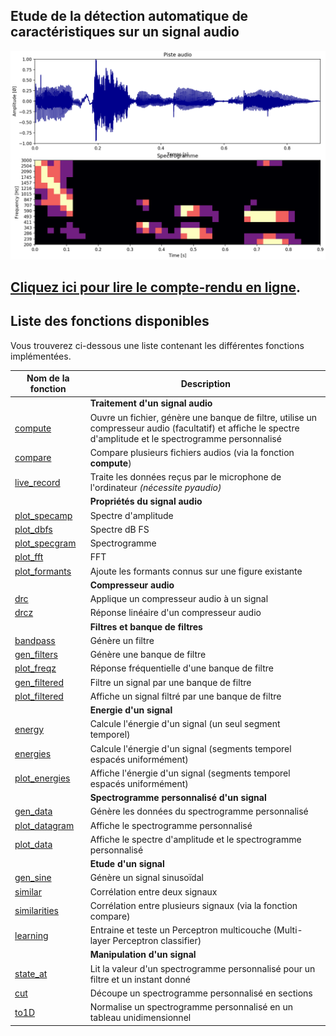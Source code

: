 ## Etude de la détection automatique de caractéristiques sur un signal audio
![Démonstration](src/demo.png)

## [Cliquez ici pour lire le compte-rendu en ligne](/Compte-rendu.ipynb).

## Liste des fonctions disponibles

Vous trouverez ci-dessous une liste contenant les différentes fonctions implémentées.

| Nom de la fonction | Description |
| -------- | ----------- |
|| **Traitement d'un signal audio** |
| [compute](https://github.com/lowlighter/sound/blob/master/bin/compute.py) | Ouvre un fichier, génère une banque de filtre, utilise un compresseur audio (facultatif) et affiche le spectre d'amplitude et le spectrogramme personnalisé |
| [compare](https://github.com/lowlighter/sound/blob/master/bin/compare.py) | Compare plusieurs fichiers audios (via la fonction **compute**) |
| [live_record](https://github.com/lowlighter/sound/blob/master/bin/live_record.py) | Traite les données reçus par le microphone de l'ordinateur *(nécessite pyaudio)* |
|| **Propriétés du signal audio** |
| [plot_specamp](https://github.com/lowlighter/sound/blob/master/bin/plot_specamp.py) | Spectre d'amplitude |
| [plot_dbfs](https://github.com/lowlighter/sound/blob/master/bin/plot_dbfs.py) | Spectre dB FS |
| [plot_specgram](https://github.com/lowlighter/sound/blob/master/bin/plot_specgram.py) | Spectrogramme |
| [plot_fft](https://github.com/lowlighter/sound/blob/master/bin/plot_fft.py) | FFT |
| [plot_formants](https://github.com/lowlighter/sound/blob/master/bin/plot_formatns.py) | Ajoute les formants connus sur une figure existante |
|| **Compresseur audio** |
| [drc](https://github.com/lowlighter/sound/blob/master/bin/drc.py) | Applique un compresseur audio à un signal |
| [drcz](https://github.com/lowlighter/sound/blob/master/bin/drcz.py) | Réponse linéaire d'un compresseur audio |
|| **Filtres et banque de filtres** |
| [bandpass](https://github.com/lowlighter/sound/blob/master/bin/bandpass.py) | Génère un filtre |
| [gen_filters](https://github.com/lowlighter/sound/blob/master/bin/gen_filters.py) | Génère une banque de filtre |
| [plot_freqz](https://github.com/lowlighter/sound/blob/master/bin/plot_freqz.py) | Réponse fréquentielle d'une banque de filtre |
| [gen_filtered](https://github.com/lowlighter/sound/blob/master/bin/gen_filtered.py) | Filtre un signal par une banque de filtre |
| [plot_filtered](https://github.com/lowlighter/sound/blob/master/bin/plot_filtered.py) | Affiche un signal filtré par une banque de filtre |
|| **Energie d'un signal** |
| [energy](https://github.com/lowlighter/sound/blob/master/bin/energy.py) | Calcule l'énergie d'un signal (un seul segment temporel) |
| [energies](https://github.com/lowlighter/sound/blob/master/bin/energies.py) | Calcule l'énergie d'un signal (segments temporel espacés uniformément) |
| [plot_energies](https://github.com/lowlighter/sound/blob/master/bin/plot_energies.py) | Affiche l'énergie d'un signal (segments temporel espacés uniformément) |
|| **Spectrogramme personnalisé d'un signal** |
| [gen_data](https://github.com/lowlighter/sound/blob/master/bin/gen_data.py) | Génère les données du spectrogramme personnalisé |
| [plot_datagram](https://github.com/lowlighter/sound/blob/master/bin/plot_datagram.py) | Affiche le spectrogramme personnalisé |
| [plot_data](https://github.com/lowlighter/sound/blob/master/bin/plot_data.py) | Affiche le spectre d'amplitude et le spectrogramme personnalisé |
|| **Etude d'un signal** |
| [gen_sine](https://github.com/lowlighter/sound/blob/master/bin/gen_sine.py) | Génère un signal sinusoïdal |
| [similar](https://github.com/lowlighter/sound/blob/master/bin/similar.py) | Corrélation entre deux signaux |
| [similarities](https://github.com/lowlighter/sound/blob/master/bin/similarities.py) | Corrélation entre plusieurs signaux (via la fonction compare) |
| [learning](https://github.com/lowlighter/sound/blob/master/bin/learning.py) | Entraine et teste un Perceptron multicouche (Multi-layer Perceptron classifier) |
|| **Manipulation d'un signal** |
| [state_at](https://github.com/lowlighter/sound/blob/master/bin/state_at.py) | Lit la valeur d'un spectrogramme personnalisé pour un filtre et un instant donné |
| [cut](https://github.com/lowlighter/sound/blob/master/bin/cut.py) | Découpe un spectrogramme personnalisé en sections |
| [to1D](https://github.com/lowlighter/sound/blob/master/bin/to1D.py) | Normalise un spectrogramme personnalisé en un tableau unidimensionnel |
